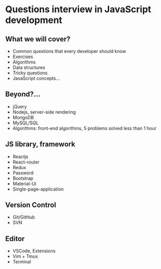 # Questions interview in JavaScript development

## What we will cover?

* Common questions that every developer should know
* Exercises
* Algorithms
* Data structures
* Tricky questions
* JavaScript concepts...

## Beyond?...

* jQuery
* Nodejs, server-side rendering
* MongoDB
* MySQL/SQL
* Algorithms: front-end algorithms, 5 problems solved less than 1 hour

## JS library, framework

* Reactjs
* React-router
* Redux
* Password
* Bootstrap
* Material-Ui
* Single-page-application

## Version Control

* Git/GitHub
* SVN

## Editor

* VSCode, Extensions
* Vim + Tmux
* Terminal
